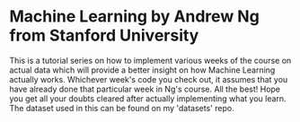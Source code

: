 # Machine Learning by Andrew Ng from Stanford University
This is a tutorial series on how to implement various weeks of the course on actual data which will provide a better insight on how Machine Learning actually works.
Whichever week's code you check out, it assumes that you have already done that particular week in Ng's course.
All the best! Hope you get all your doubts cleared after actually implementing what you learn.
The dataset used in this can be found on my 'datasets' repo.
